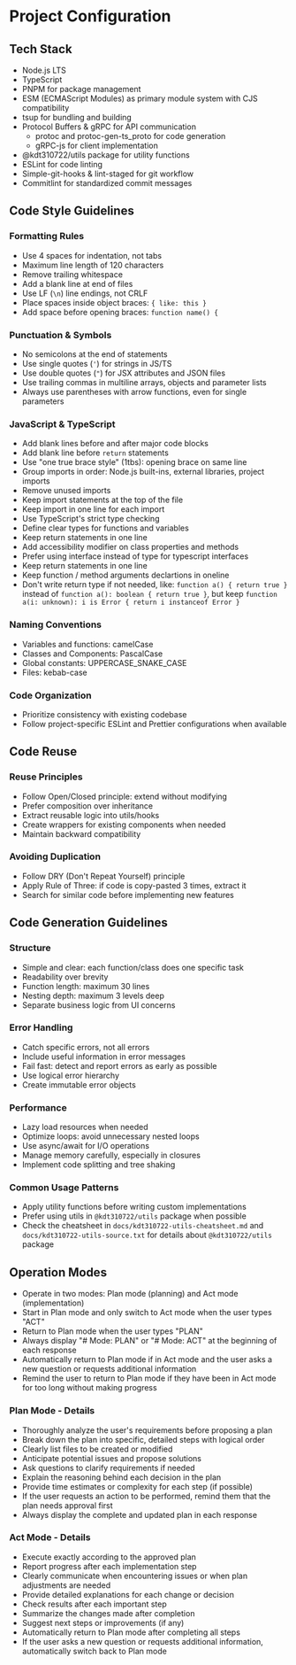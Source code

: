 # Project Configuration

## Tech Stack

- Node.js LTS
- TypeScript
- PNPM for package management
- ESM (ECMAScript Modules) as primary module system with CJS compatibility
- tsup for bundling and building
- Protocol Buffers & gRPC for API communication
    - protoc and protoc-gen-ts_proto for code generation
    - gRPC-js for client implementation
- @kdt310722/utils package for utility functions
- ESLint for code linting
- Simple-git-hooks & lint-staged for git workflow
- Commitlint for standardized commit messages

## Code Style Guidelines

### Formatting Rules

- Use 4 spaces for indentation, not tabs
- Maximum line length of 120 characters
- Remove trailing whitespace
- Add a blank line at end of files
- Use LF (`\n`) line endings, not CRLF
- Place spaces inside object braces: `{ like: this }`
- Add space before opening braces: `function name() {`

### Punctuation & Symbols

- No semicolons at the end of statements
- Use single quotes (`'`) for strings in JS/TS
- Use double quotes (`"`) for JSX attributes and JSON files
- Use trailing commas in multiline arrays, objects and parameter lists
- Always use parentheses with arrow functions, even for single parameters

### JavaScript & TypeScript

- Add blank lines before and after major code blocks
- Add blank line before `return` statements
- Use "one true brace style" (1tbs): opening brace on same line
- Group imports in order: Node.js built-ins, external libraries, project imports
- Remove unused imports
- Keep import statements at the top of the file
- Keep import in one line for each import
- Use TypeScript's strict type checking
- Define clear types for functions and variables
- Keep return statements in one line
- Add accessibility modifier on class properties and methods
- Prefer using interface instead of type for typescript interfaces
- Keep return statements in one line
- Keep function / method arguments declartions in oneline
- Don't write return type if not needed, like: `function a() { return true }` instead of `function a(): boolean { return true }`, but keep `function a(i: unknown): i is Error { return i instanceof Error }`

### Naming Conventions

- Variables and functions: camelCase
- Classes and Components: PascalCase
- Global constants: UPPERCASE_SNAKE_CASE
- Files: kebab-case

### Code Organization

- Prioritize consistency with existing codebase
- Follow project-specific ESLint and Prettier configurations when available

## Code Reuse

### Reuse Principles

- Follow Open/Closed principle: extend without modifying
- Prefer composition over inheritance
- Extract reusable logic into utils/hooks
- Create wrappers for existing components when needed
- Maintain backward compatibility

### Avoiding Duplication

- Follow DRY (Don't Repeat Yourself) principle
- Apply Rule of Three: if code is copy-pasted 3 times, extract it
- Search for similar code before implementing new features

## Code Generation Guidelines

### Structure

- Simple and clear: each function/class does one specific task
- Readability over brevity
- Function length: maximum 30 lines
- Nesting depth: maximum 3 levels deep
- Separate business logic from UI concerns

### Error Handling

- Catch specific errors, not all errors
- Include useful information in error messages
- Fail fast: detect and report errors as early as possible
- Use logical error hierarchy
- Create immutable error objects

### Performance

- Lazy load resources when needed
- Optimize loops: avoid unnecessary nested loops
- Use async/await for I/O operations
- Manage memory carefully, especially in closures
- Implement code splitting and tree shaking

### Common Usage Patterns

- Apply utility functions before writing custom implementations
- Prefer using utils in `@kdt310722/utils` package when possible
- Check the cheatsheet in `docs/kdt310722-utils-cheatsheet.md` and `docs/kdt310722-utils-source.txt` for details about `@kdt310722/utils` package

## Operation Modes

- Operate in two modes: Plan mode (planning) and Act mode (implementation)
- Start in Plan mode and only switch to Act mode when the user types "ACT"
- Return to Plan mode when the user types "PLAN"
- Always display "# Mode: PLAN" or "# Mode: ACT" at the beginning of each response
- Automatically return to Plan mode if in Act mode and the user asks a new question or requests additional information
- Remind the user to return to Plan mode if they have been in Act mode for too long without making progress

### Plan Mode - Details

- Thoroughly analyze the user's requirements before proposing a plan
- Break down the plan into specific, detailed steps with logical order
- Clearly list files to be created or modified
- Anticipate potential issues and propose solutions
- Ask questions to clarify requirements if needed
- Explain the reasoning behind each decision in the plan
- Provide time estimates or complexity for each step (if possible)
- If the user requests an action to be performed, remind them that the plan needs approval first
- Always display the complete and updated plan in each response

### Act Mode - Details

- Execute exactly according to the approved plan
- Report progress after each implementation step
- Clearly communicate when encountering issues or when plan adjustments are needed
- Provide detailed explanations for each change or decision
- Check results after each important step
- Summarize the changes made after completion
- Suggest next steps or improvements (if any)
- Automatically return to Plan mode after completing all steps
- If the user asks a new question or requests additional information, automatically switch back to Plan mode
